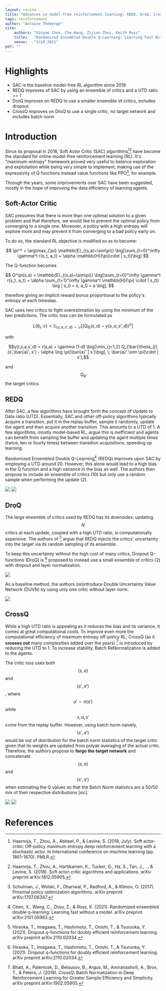 ```yaml
---
layout: review
title: "Advances in model-free reinforcement learning: REDQ, DroQ, CrossQ."
tags: reinforcement
author: "Antoine Théberge"
cite:
    authors: "Xinyue Chen, Che Wang, Zijian Zhou, Keith Ross"
    title:   "Randomized Ensembled Double Q-Learning: Learning Fast Without a Model"
    venue:   "ICLR 2021"
pdf: ""
---
```



# Highlights
- SAC is the baseline model-free RL algorithm since 2018
- REDQ improves of SAC by using an ensemble of critics and a UTD ratio >> 1
- DroQ improves on REDQ to use a smaller ensemble of critics, includes dropout
- CrossQ improves on DroQ to use a single critic, no target network and includes batch norm


# Introduction

Since its proposal in 2018, Soft Actor Critic (SAC) algorithms[^1][^2] have become the standard for online model-free reinforcement learning (RL). It's "maximum-entropy" framework proved very useful to balance exploration and exploitation while being very simple to implement, making use of the expressivity of Q functions instead value functions like PPO[^3], for example. 

Through the years, some improvements over SAC have been suggested, mostly in the hope of improving the data efficiency of learning agents. 

## Soft-Actor Critic

SAC presumes that there is more than one optimal solution to a given problem and that therefore, we would like to prevent the optimal policy from converging to a single one. Moreover, a policy with a high entropy will explore more and may prevent it from converging to a bad policy early on.

To do so, the standard RL objective is modified so as to become:

$$ \pi^* = \arg\max_{\pi} \mathbb{E}_{(s,a)~\sim\pi)} \big[\sum_{t=0}^\infty \gamma^t r(s_t, a_t) + \alpha \mathbb{H}(\pi(\cdot | s_t))\big]  $$

The Q-function becomes

$$ Q^\pi(s,a) = \mathbb{E}_{(s,a)~\sim\pi)} \big[\sum_{t=0}^\infty \gamma^t r(s_t, a_t) + \alpha \sum_{t=1}^\infty \gamma^t \mathbb{H}(\pi( \cdot | s_t)) \big | s_0 = s, a_0 = a \big], $$

therefore giving an implicit reward bonus proportional to the policy's entropy at each timestep. 

SAC uses two critics to fight overestimation by using the minimum of the two predictions. The critic loss can be formulated as

$$ L(\theta_i, \mathcal{D}) = \mathbb{E}_{(s,a,s',d)\sim\mathcal{D}} [(Q_{\theta_i}(s,a) - y(s,a,s',d))^2] $$

with

$$y(r,s,a,s',d) = r(s,a) + \gamma (1-d) \big[\min_{j=1,2} Q_{\bar{\theta_j}}(s',\bar{a}', s') - \alpha \log \pi(\bar{a}' | s')\big], \; \bar{a}' \sim \pi(\cdot | s'),$$

and $$Q_\bar{\theta}$$ the target critics.



## REDQ

After SAC, a few algorithms have brought forth the concept of Update to Data ratio (UTD). Essentially, SAC and other off-policy algorithms typically acquire a transition, put it in the replay buffer, sample it randomly, update the agent and then acquire another transition. This amounts to a UTD of 1. A few algorithms, mostly model-based RL, argue this is inefficient and agents can benefit from sampling the buffer and updating the agent multiple times (twice, ten or fourty times) between transition acquisitions, speeding up learning.

Randomized Ensembled Double Q-Learning[^4] (REDQ) improves upon SAC by employing a UTD around 20. However, this alone would lead to a high bias in the Q function and a high variance in the bias as well. The authors then propose to include an ensemble of critics (10) but only use a random sample when performing the update (2). 

![](/article/images/sac_improvements/redq_alg.jpeg)
![](/article/images/sac_improvements/table2_3.jpeg)

## DroQ

The large ensemble of critics used by REDQ has its downsides: updating $$N$$ critics at each update, coupled with a high UTD ratio, is computationally expensive. The authors of [^5] argue that REDQ injects the critics' uncertainty into the target via its random sampling of its ensemble.

To keep this uncertainty without the high cost of many critics, Dropout Q-functions (DroQ) is [^5] proposed to instead use a small ensemble of critics (2) with dropout and layer normalization.

![](/article/images/sac_improvements/droq_fig1.jpeg)

As a baseline method, the authors (re)introduce Double Uncertainty Value Network (DUVN) by using only one critic without layer norm. 

![](/article/images/sac_improvements/droq_fig2.jpeg)


## CrossQ

While a high UTD ratio is appealing as it reduces the bias and its variance, it comes at great computational costs. To improve even more the computational efficiency of maximum entropy off-policy RL, CrossQ (as it **crosses out** many complexities added over the years) [^6] is introduced by reducing the UTD to 1. To increase stability, Batch ReNormalization is added to the agents.

The critic loss uses both $$(s,a)$$ and $$(s', a')$$, where $$a' \sim \pi(s')$$ while $$s, a, s'$$ come from the replay buffer. However, using batch norm naively, $$(s', a')$$ would be out of distribution for the batch norm statistics of the target critic given that its weights are updated from polyak averaging of the actual critic. Therefore, the authors propose to **forgo the target network** and concatenate $$(s, a)$$ and $$(s', a')$$ when estimating the Q values so that the Batch Norm statistics are a 50/50 mix of their respective distributions [sic].


![](/article/images/sac_improvements/crossq_fig3.jpeg)
![](/article/images/sac_improvements/crossq_fig6.jpeg)

# References

[^1]: Haarnoja, T., Zhou, A., Abbeel, P., & Levine, S. (2018, July). Soft actor-critic: Off-policy maximum entropy deep reinforcement learning with a stochastic actor. In International conference on machine learning (pp. 1861-1870). PMLR.
[^2]: Haarnoja, T., Zhou, A., Hartikainen, K., Tucker, G., Ha, S., Tan, J., ... & Levine, S. (2018). Soft actor-critic algorithms and applications. arXiv preprint arXiv:1812.05905.
[^3]: Schulman, J., Wolski, F., Dhariwal, P., Radford, A., & Klimov, O. (2017). Proximal policy optimization algorithms. arXiv preprint arXiv:1707.06347.
[^4]: Chen, X., Wang, C., Zhou, Z., & Ross, K. (2021). Randomized ensembled double q-learning: Learning fast without a model. arXiv preprint arXiv:2101.05982.
[^5]: Hiraoka, T., Imagawa, T., Hashimoto, T., Onishi, T., & Tsuruoka, Y. (2021). Dropout q-functions for doubly efficient reinforcement learning. arXiv preprint arXiv:2110.02034.
[^6]: Bhatt, A., Palenicek, D., Belousov, B., Argus, M., Amiranashvili, A., Brox, T., & Peters, J. (2019). CrossQ: Batch Normalization in Deep Reinforcement Learning for Greater Sample Efficiency and Simplicity. arXiv preprint arXiv:1902.05605.
